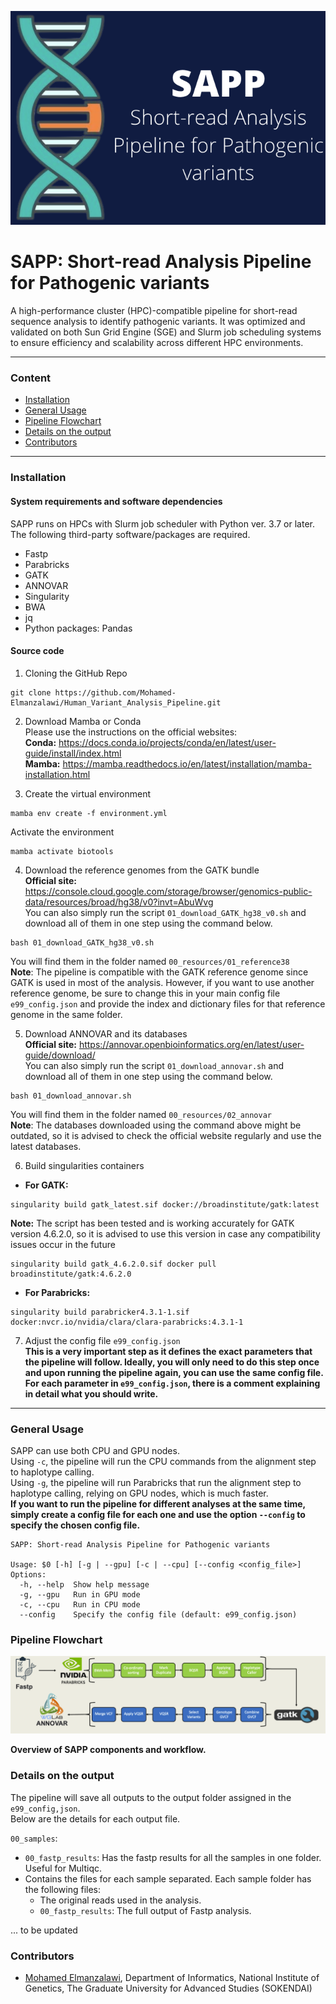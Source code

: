 ![pipeline-logo](./pictures/SAPP_logo.png)

# SAPP: Short-read Analysis Pipeline for Pathogenic variants 

A high-performance cluster (HPC)-compatible pipeline for short-read sequence analysis to identify pathogenic variants. It was optimized and validated on both Sun Grid Engine (SGE) and Slurm job scheduling systems to ensure efficiency and scalability across different HPC environments.

---

### Content

  - [Installation](#installation)
  - [General Usage](#general-usage)
  - [Pipeline Flowchart](#pipeline-flowchart)
  - [Details on the output](#details-on-the-output)
  - [Contributors](#contributors)

---

### Installation

#### System requirements and software dependencies
SAPP runs on HPCs with Slurm job scheduler with Python ver. 3.7 or later. 
The following third-party software/packages are required.  
- Fastp
- Parabricks  
- GATK 
- ANNOVAR
- Singularity
- BWA
- jq 
- Python packages: Pandas
  
#### Source code

1. Cloning the GitHub Repo
```
git clone https://github.com/Mohamed-Elmanzalawi/Human_Variant_Analysis_Pipeline.git
```
  
2. Download Mamba or Conda  
   Please use the instructions on the official websites:  
   **Conda:** https://docs.conda.io/projects/conda/en/latest/user-guide/install/index.html  
   **Mamba:** https://mamba.readthedocs.io/en/latest/installation/mamba-installation.html  
   
4. Create the virtual environment
```
mamba env create -f environment.yml
```
Activate the environment
```
mamba activate biotools 
```

4. Download the reference genomes from the GATK bundle  
   **Official site:** https://console.cloud.google.com/storage/browser/genomics-public-data/resources/broad/hg38/v0?invt=AbuWvg  
   You can also simply run the script ```01_download_GATK_hg38_v0.sh``` and download all of them in one step using the command below.
```
bash 01_download_GATK_hg38_v0.sh
```
You will find them in the folder named ```00_resources/01_reference38```  
**Note**: The pipeline is compatible with the GATK reference genome since GATK is used in most of the analysis. However, if you want to use another reference genome, be sure to change this in your main config file ```e99_config.json``` and provide the index and dictionary files for that reference genome in the same folder.
  
5. Download ANNOVAR and its databases  
   **Official site:** https://annovar.openbioinformatics.org/en/latest/user-guide/download/  
   You can also simply run the script ```01_download_annovar.sh``` and download all of them in one step using the command below.   
```
bash 01_download_annovar.sh
```
You will find them in the folder named ```00_resources/02_annovar```  
**Note**: The databases downloaded using the command above might be outdated, so it is advised to check the official website regularly and use the latest databases.

6. Build singularities containers  
- **For GATK:**
```
singularity build gatk_latest.sif docker://broadinstitute/gatk:latest
```
**Note:** The script has been tested and is working accurately for GATK version 4.6.2.0, so it is advised to use this version in case any compatibility issues occur in the future
```
singularity build gatk_4.6.2.0.sif docker pull broadinstitute/gatk:4.6.2.0
```

- **For Parabricks:**
```
singularity build parabricker4.3.1-1.sif docker:nvcr.io/nvidia/clara/clara-parabricks:4.3.1-1
```

7. Adjust the config file `e99_config.json`  
   **This is a very important step as it defines the exact parameters that the pipeline will follow. Ideally, you will only need to do this step once and upon running the pipeline again, you can use the same config file.  
   For each parameter in `e99_config.json`, there is a comment explaining in detail what you should write.**

---

### General Usage  
SAPP can use both CPU and GPU nodes.  
Using `-c`, the pipeline will run the CPU commands from the alignment step to haplotype calling.  
Using `-g`, the pipeline will run Parabricks that run the alignment step to haplotype calling, relying on GPU nodes, which is much faster.  
**If you want to run the pipeline for different analyses at the same time, simply create a config file for each one and use the option `--config` to specify the chosen config file.**   
```
SAPP: Short-read Analysis Pipeline for Pathogenic variants 

Usage: $0 [-h] [-g | --gpu] [-c | --cpu] [--config <config_file>]
Options:
  -h, --help  Show help message
  -g, --gpu   Run in GPU mode 
  -c, --cpu   Run in CPU mode 
  --config    Specify the config file (default: e99_config.json)
```

### Pipeline Flowchart   
![pipeline flowchart](./pictures/Pipeline-Flowchart.png)

**Overview of SAPP components and workflow.** 

### Details on the output

The pipeline will save all outputs to the output folder assigned in the `e99_config,json`.  
Below are the details for each output file.  

`00_samples`:  
* `00_fastp_results`: Has the fastp results for all the samples in one folder. Useful for Multiqc.
* Contains the files for each sample separated. Each sample folder has the following files:
  - The original reads used in the analysis.
  - `00_fastp_results`: The full output of Fastp analysis.

... to be updated

### Contributors  

* [Mohamed Elmanzalawi](https://github.com/Mohamed-Elmanzalawi), Department of Informatics, National Institute of Genetics, The Graduate University for Advanced Studies (SOKENDAI) 


